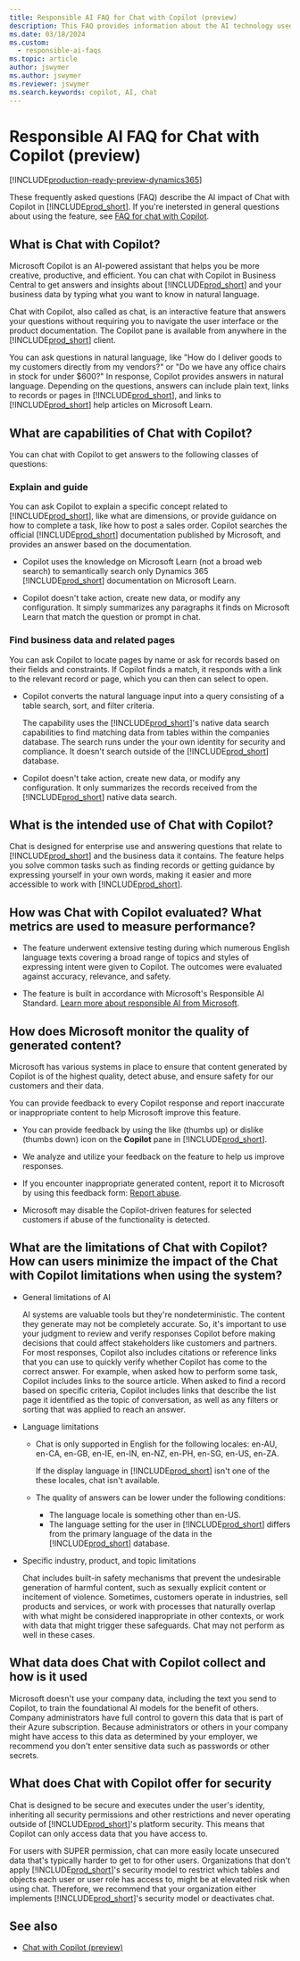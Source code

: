 ```yaml
---
title: Responsible AI FAQ for Chat with Copilot (preview)
description: This FAQ provides information about the AI technology used for chatting with Copilot in Business Central. It includes key considerations and details about how AI is used, how it was tested and evaluated, and any specific limitations.
ms.date: 03/18/2024
ms.custom: 
  - responsible-ai-faqs
ms.topic: article
author: jswymer
ms.author: jswymer
ms.reviewer: jswymer
ms.search.keywords: copilot, AI, chat 
---
```

# Responsible AI FAQ for Chat with Copilot (preview)

[!INCLUDE[production-ready-preview-dynamics365](includes/production-ready-preview-dynamics365.md)]

These frequently asked questions (FAQ) describe the AI impact of Chat with Copilot in [!INCLUDE[prod_short](includes/prod_short.md)]. If you're inetersted in general questions about using the feature, see [FAQ for chat with Copilot](chat-with-copilot-faq.md).

## What is Chat with Copilot?

Microsoft Copilot is an AI-powered assistant that helps you be more creative, productive, and efficient. You can chat with Copilot in Business Central to get answers and insights about [!INCLUDE[prod_short](includes/prod_short.md)] and your business data by typing what you want to know in natural language.

Chat with Copilot, also called as chat, is an interactive feature that answers your questions without requiring you to navigate the user interface or the product documentation. The Copilot pane is available from anywhere in the [!INCLUDE[prod_short](includes/prod_short.md)] client.

You can ask questions in natural language, like "How do I deliver goods to my customers directly from my vendors?" or "Do we have any office chairs in stock for under $600?" In response, Copilot provides answers in natural language. Depending on the questions, answers can include plain text, links to records or pages in [!INCLUDE[prod_short](includes/prod_short.md)], and links to [!INCLUDE[prod_short](includes/prod_short.md)] help articles on Microsoft Learn.

## What are capabilities of Chat with Copilot?

You can chat with Copilot to get answers to the following classes of questions:

### Explain and guide

You can ask Copilot to explain a specific concept related to [!INCLUDE[prod_short](includes/prod_short.md)], like what are dimensions, or provide guidance on how to complete a task, like how to post a sales order. Copilot searches the official [!INCLUDE[prod_short](includes/prod_short.md)] documentation published by Microsoft, and provides an answer based on the documentation.

- Copilot uses the knowledge on Microsoft Learn (not a broad web search) to semantically search only Dynamics 365 [!INCLUDE[prod_short](includes/prod_short.md)] documentation on Microsoft Learn.

- Copilot doesn't take action, create new data, or modify any configuration. It simply summarizes any paragraphs it finds on Microsoft Learn that match the question or prompt in chat.

### Find business data and related pages

You can ask Copilot to locate pages by name or ask for records based on their fields and constraints. If Copilot finds a match, it responds with a link to the relevant record or page, which you can then can select to open.

- Copilot converts the natural language input into a query consisting of a table search, sort, and filter criteria.

  The capability uses the [!INCLUDE[prod_short](includes/prod_short.md)]'s native data search capabilities to find matching data from tables within the companies database. The search runs under the your own identity for security and compliance. It doesn't search outside of the [!INCLUDE[prod_short](includes/prod_short.md)] database.

- Copilot doesn't take action, create new data, or modify any configuration. It only summarizes the records received from the [!INCLUDE[prod_short](includes/prod_short.md)] native data search. 

## What is the intended use of Chat with Copilot?

Chat is designed for enterprise use and answering questions that relate to [!INCLUDE[prod_short](includes/prod_short.md)] and the business data it contains. The feature helps you solve common tasks such as finding records or getting guidance by expressing yourself in your own words, making it easier and more accessible to work with [!INCLUDE[prod_short](includes/prod_short.md)].

## How was Chat with Copilot evaluated? What metrics are used to measure performance?

- The feature underwent extensive testing during which numerous English language texts covering a broad range of topics and styles of expressing intent were given to Copilot. The outcomes were evaluated against accuracy, relevance, and safety.
  
- The feature is built in accordance with Microsoft's Responsible AI Standard. [Learn more about responsible AI from Microsoft](https://aka.ms/RAI).

## How does Microsoft monitor the quality of generated content?

Microsoft has various systems in place to ensure that content generated by Copilot is of the highest quality, detect abuse, and ensure safety for our customers and their data.

You can provide feedback to every Copilot response and report inaccurate or inappropriate content to help Microsoft improve this feature. 

- You can provide feedback by using the like (thumbs up) or dislike (thumbs down) icon on the **Copilot** pane in [!INCLUDE[prod_short](includes/prod_short.md)].
  
- We analyze and utilize your feedback on the feature to help us improve responses.
  
- If you encounter inappropriate generated content, report it to Microsoft by using this feedback form: [Report abuse](https://go.microsoft.com/fwlink/?linkid=2249810).
  
- Microsoft may disable the Copilot-driven features for selected customers if abuse of the functionality is detected.

## What are the limitations of Chat with Copilot? How can users minimize the impact of the Chat with Copilot limitations when using the system?

- General limitations of AI

  AI systems are valuable tools but they're nondeterministic. The content they generate may not be completely accurate. So, it's important to use your judgment to review and verify responses Copilot before making decisions that could affect stakeholders like customers and partners. For most responses, Copilot also includes citations or reference links that you can use to quickly verify whether Copilot has come to the correct answer. For example, when asked how to perform some task, Copilot includes links to the source article. When asked to find a record based on specific criteria, Copilot includes links that describe the list page it identified as the topic of conversation, as well as any filters or sorting that was applied to reach an answer.

- Language limitations

  - Chat is only supported in English for the following locales: en-AU, en-CA, en-GB, en-IE, en-IN, en-NZ, en-PH, en-SG, en-US, en-ZA.

    If the display language in [!INCLUDE[prod_short](includes/prod_short.md)] isn't one of the these locales, chat isn't available.

  - The quality of answers can be lower under the following conditions:
    - The language locale is something other than en-US.
    - The language setting for the user in [!INCLUDE[prod_short](includes/prod_short.md)] differs from the primary language of the data in the [!INCLUDE[prod_short](includes/prod_short.md)] database.

- Specific industry, product, and topic limitations

   Chat includes built-in safety mechanisms that prevent the undesirable generation of harmful content, such as sexually explicit content or incitement of violence. Sometimes, customers operate in industries, sell products and services, or work with processes that naturally overlap with what might be considered inappropriate in other contexts, or work with data that might trigger these safeguards. Chat may not perform as well in these cases.

<!--## What operational factors and settings allow for effective and responsible use of the feature?-->

## What data does Chat with Copilot collect and how is it used

Microsoft doesn't use your company data, including the text you send to Copilot, to train the foundational AI models for the benefit of others. Company administrators have full control to govern this data that is part of their Azure subscription. Because administrators or others in your company might have access to this data as determined by your employer, we recommend you don't enter sensitive data such as passwords or other secrets.

## What does Chat with Copilot offer for security

Chat is designed to be secure and executes under the user's identity, inheriting all security permissions and other restrictions and never operating outside of [!INCLUDE[prod_short](includes/prod_short.md)]'s platform security. This means that Copilot can only access data that you have access to.

For users with SUPER permission, chat can more easily locate unsecured data that's typically harder to get to for other users. Organizations that don't apply [!INCLUDE[prod_short](includes/prod_short.md)]'s security model to restrict which tables and objects each user or user role has access to, might be at elevated risk when using chat. Therefore, we recommend that your organization either implements [!INCLUDE[prod_short](includes/prod_short.md)]'s security model or deactivates chat.

## See also

- [Chat with Copilot (preview)](chat-with-copilot.md)

